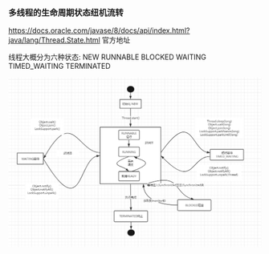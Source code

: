 ###  多线程的生命周期状态纽机流转

https://docs.oracle.com/javase/8/docs/api/index.html?java/lang/Thread.State.html 官方地址

线程大概分为六种状态: NEW RUNNABLE BLOCKED WAITING TIMED_WAITING TERMINATED 
 
 ![整体流程](https://raw.githubusercontent.com/qiurunze123/imageall/master/threadbase003.png)
 
 
 